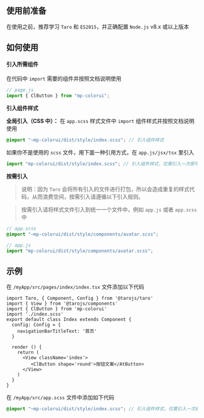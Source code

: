 ## 使用前准备

在使用之前，推荐学习 `Taro` 和 `ES2015`，并正确配置 `Node.js` v8.x 或以上版本

## 如何使用

#### 引入所需组件

在代码中 `import` 需要的组件并按照文档说明使用

```js
// page.js
import { ClButton } from "mp-colorui";
```

**引入组件样式**

**全局引入（CSS 中）：** 在 `app.scss` 样式文件中 `import` 组件样式并按照文档说明使用

```scss
@import "~mp-colorui/dist/style/index.scss"; // 引入组件样式
```

如果你不是使用的 `scss` 文件，用下面一种引用方式，在 `app.js/jsx/tsx` 里引入

```js
import "mp-colorui/dist/style/index.scss"; // 引入组件样式，仅需引入一次即可
```

**按需引入**

> 说明：因为 `Taro` 会将所有引入的文件进行打包，所以会造成重复的样式代码，从而浪费空间，按需引入请遵循以下引入规则。

> 按需引入请将样式文件引入到统一一个文件中，例如 `app.js` 或者 `app.scss` 中

```scss
// app.scss
@import "~mp-colorui/dist/style/components/avatar.scss";
```

```js
// app.js
import "mp-colorui/dist/style/components/avatar.scss";
```

## 示例

在 `/myApp/src/pages/index/index.tsx` 文件添加以下代码

```tsx
import Taro, { Component, Config } from '@tarojs/taro'
import { View } from '@tarojs/components'
import { ClButton } from 'mp-colorui'
import './index.scss'
export default class Index extends Component {
  config: Config = {
    navigationBarTitleText: '首页'
  }

  render () {
    return (
      <View className='index'>
         <ClButton shape='round'>按钮文案</AtButton>
      </View>
    )
  }
}
```

在 `/myApp/src/app.scss` 文件中添加如下代码

```scss
@import "~mp-colorui/dist/style/index.scss"; // 引入组件样式，仅需引入一次即可
```
